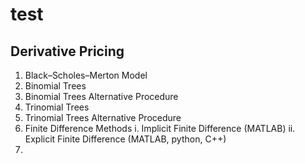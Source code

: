 # test
## Derivative Pricing
  1. Black–Scholes–Merton Model
  2. Binomial Trees
  3. Binomial Trees Alternative Procedure
  4. Trinomial Trees
  5. Trinomial Trees Alternative Procedure
  6. Finite Difference Methods
     i. Implicit Finite Difference (MATLAB)
     ii. Explicit Finite Difference (MATLAB, python, C++)
  8. 
     

